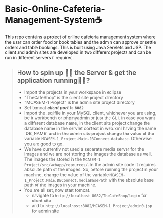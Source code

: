 # Basic-Online-Cafeteria-Management-System☕
This repo contains a project of online cafeteria management system where the user can order food or book tables and the admin can approve or settle orders and table bookings. This is built using Java Servlets and JSP. The client and admin sites are developed in two different projects and can be run in different servers if required.

> ## How to spin up 🐱‍🏍 the Server & get the application running🏃‍♂️?
> - Import the projects in your workspace in eclipse
> - "TheCafeShop" is the client site project directory
> - "MCASEM-1 Project" is the admin site project directory
> - Set tomcat ***client port*** to **```8082```**
> - Import the .sql file in your MySQL client, whichever you are using, be it workbench or phpmyadmin or just the CLI. In case you want a different database name, in the client site project change the database name in the servlet context in web.xml having the name 'DB_NAME' and in the admin site project change the value of the variable ```MCASEM-1_Project.Main.DBConnect.database```. Otherwise you are good to go.
> - We have currently not used a separate media server for the images and we are not storing the images the database as well. The images the stored in the ```MCASEM-1 Project/src/webapp/resources/```. In the admin site code it requires absolute path of the images. So, before running the project in your machine, change the value of the variable ```MCASEM-1_Project.Main.DBConnect.mediaBasePath``` with the absolute base path of the images in your machine.
> - You are all set, now start tomcat.
>   - navigate to ```http://localhost:8082/TheCafeShop/login``` for client site
>   - and to ```http://localhost:8082/MCASEM-1_Project/admin0.jsp``` for admin site
